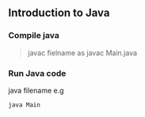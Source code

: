 ## Introduction to Java

### Compile java

> javac fielname as javac Main.java 

### Run Java code
 java filename e.g
 
 ` java Main `